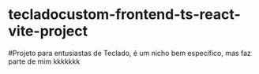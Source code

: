 # tecladocustom-frontend-ts-react-vite-project

#Projeto para entusiastas de Teclado, é um nicho bem específico, mas faz parte de mim kkkkkkk
